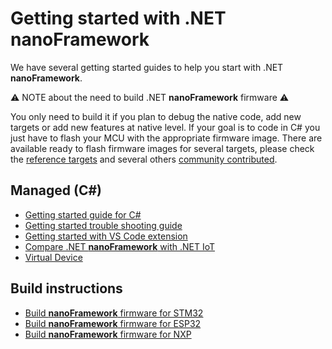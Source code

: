# Getting started with .NET **nanoFramework**

We have several getting started guides to help you start with .NET **nanoFramework**.

⚠️ NOTE about the need to build .NET **nanoFramework** firmware ⚠️

You only need to build it if you plan to debug the native code, add new targets or add new features at native level.
If your goal is to code in C# you just have to flash your MCU with the appropriate firmware image.
There are available ready to flash firmware images for several targets, please check the [reference targets](../reference-targets/index.md) and several others [community contributed](../community-targets/index.md).

## Managed (C#)

- [Getting started guide for C#](getting-started-managed.md)
- [Getting started trouble shooting guide](trouble-shooting-guide.md)
- [Getting started with VS Code extension](getting-started-vs-code.md)
- [Compare .NET **nanoFramework** with .NET IoT](dotnet-iot-core-vs-nanoframework.md)
- [Virtual Device](virtual-device.md)

## Build instructions

- [Build **nanoFramework** firmware for STM32](../building/build-stm32.md)
- [Build **nanoFramework** firmware for ESP32](../building/build-esp32.md)
- [Build **nanoFramework** firmware for NXP](../building/build-nxp.md)
